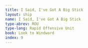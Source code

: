 ```yaml
---
title: I Said, I've Got A Big Stick
layout: ship
name: I Said, I've Got A Big Stick
type-abrev: ROU
type-long: Rapid Offensive Unit
book: Look to Windward
index: 9
---
```

